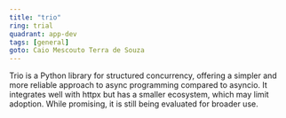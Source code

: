 ```yaml
---
title: "trio"
ring: trial
quadrant: app-dev
tags: [general]
goto: Caio Mescouto Terra de Souza
---
```


Trio is a Python library for structured concurrency, offering a simpler and more reliable approach to async programming compared to asyncio. It integrates well with httpx but has a smaller ecosystem, which may limit adoption. While promising, it is still being evaluated for broader use.
